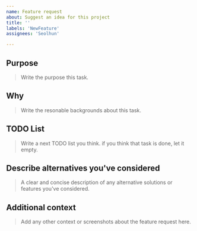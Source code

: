 ```yaml
---
name: Feature request
about: Suggest an idea for this project
title: ''
labels: 'NewFeature'
assignees: 'Seolhun'

---
```


## Purpose

> Write the purpose this task.

## Why

> Write the resonable backgrounds about this task.

## TODO List

> Write a next TODO list you think. if you think that task is done, let it empty.

## Describe alternatives you've considered

> A clear and concise description of any alternative solutions or features you've considered.

## Additional context

> Add any other context or screenshots about the feature request here.
